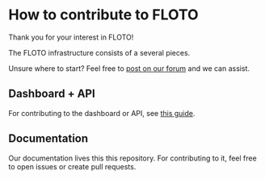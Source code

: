 # How to contribute to FLOTO

Thank you for your interest in FLOTO!

The FLOTO infrastructure consists of a several pieces.

Unsure where to start? Feel free to [post on our forum](https://github.com/orgs/UChicago-FLOTO/discussions) and we can assist.

## Dashboard + API

For contributing to the dashboard or API, see [this guide](https://github.com/UChicago-FLOTO/dashboard/blob/main/CONTRIBUTING.md).

## Documentation

Our documentation lives this this repository. For contributing to it, feel free to open issues or create pull requests.